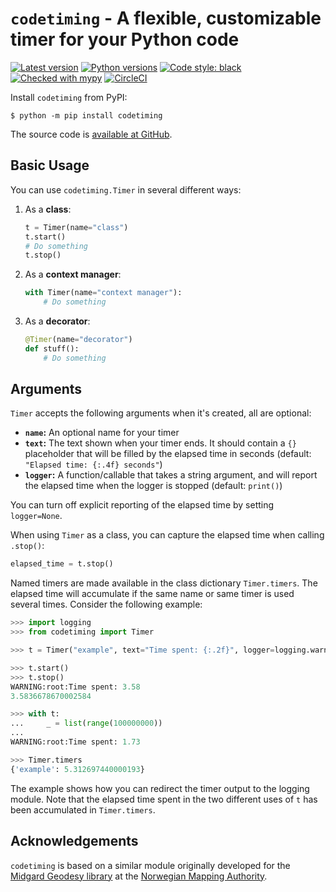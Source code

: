 # `codetiming` - A flexible, customizable timer for your Python code

[![Latest version](https://img.shields.io/pypi/v/codetiming.svg)](https://pypi.org/project/codetiming/)
[![Python versions](https://img.shields.io/pypi/pyversions/codetiming.svg)](https://pypi.org/project/codetiming/)
[![Code style: black](https://img.shields.io/badge/code%20style-black-000000.svg)](https://github.com/ambv/black)
[![Checked with mypy](http://www.mypy-lang.org/static/mypy_badge.svg)](http://mypy-lang.org/)
[![CircleCI](https://circleci.com/gh/realpython/codetiming.svg?style=shield)](https://circleci.com/gh/realpython/codetiming)

Install `codetiming` from PyPI:

```
$ python -m pip install codetiming
```

The source code is [available at GitHub](https://github.com/realpython/codetiming).


## Basic Usage

You can use `codetiming.Timer` in several different ways:

1. As a **class**:

    ```python
    t = Timer(name="class")
    t.start()
    # Do something
    t.stop()
    ```

2. As a **context manager**:

    ```python
    with Timer(name="context manager"):
        # Do something
    ```

3. As a **decorator**:

    ```python
    @Timer(name="decorator")
    def stuff():
        # Do something
    ```


## Arguments

`Timer` accepts the following arguments when it's created, all are optional:

- **`name`:** An optional name for your timer
- **`text`:** The text shown when your timer ends. It should contain a `{}` placeholder that will be filled by the elapsed time in seconds (default: `"Elapsed time: {:.4f} seconds"`)
- **`logger`:** A function/callable that takes a string argument, and will report the elapsed time when the logger is stopped (default: `print()`)

You can turn off explicit reporting of the elapsed time by setting `logger=None`.

When using `Timer` as a class, you can capture the elapsed time when calling `.stop()`:

```python
elapsed_time = t.stop()
```

Named timers are made available in the class dictionary `Timer.timers`. The elapsed time will accumulate if the same name or same timer is used several times. Consider the following example:

```python
>>> import logging
>>> from codetiming import Timer

>>> t = Timer("example", text="Time spent: {:.2f}", logger=logging.warning)

>>> t.start()
>>> t.stop()
WARNING:root:Time spent: 3.58
3.5836678670002584

>>> with t:
...     _ = list(range(100000000))
... 
WARNING:root:Time spent: 1.73

>>> Timer.timers
{'example': 5.312697440000193}
```

The example shows how you can redirect the timer output to the logging module. Note that the elapsed time spent in the two different uses of `t` has been accumulated in `Timer.timers`.


## Acknowledgements

`codetiming` is based on a similar module originally developed for the [Midgard Geodesy library](https://kartverket.github.io/midgard/) at the [Norwegian Mapping Authority](https://www.kartverket.no/en/).